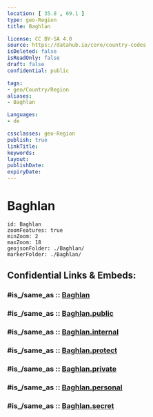 ```yaml
---
location: [ 35.8 , 69.1 ] 
type: geo-Region
title: Baghlan

license: CC BY-SA 4.0
source: https://datahub.io/core/country-codes
isDeleted: false
isReadOnly: false
draft: false
confidential: public

tags:
- geo/Country/Region
aliases:
- Baghlan

Languages:
- de

cssclasses: geo-Region
publish: true
linkTitle: 
keywords: 
layout: 
publishDate: 
expiryDate: 
---
```


# Baghlan

```leaflet
id: Baghlan
zoomFeatures: true 
minZoom: 2 
maxZoom: 18
geojsonFolder: ./Baghlan/
markerFolder: ./Baghlan/
```


## Confidential Links & Embeds: 

### #is_/same_as :: [Baghlan](/_Standards/Earth/Continent/Asia/Asia~Central/Afghanistan/provinces~Afghanistan/Baghlan.md) 

### #is_/same_as :: [Baghlan.public](/_public/Earth/Continent/Asia/Asia~Central/Afghanistan/provinces~Afghanistan/Baghlan.public.md) 

### #is_/same_as :: [Baghlan.internal](/_internal/Earth/Continent/Asia/Asia~Central/Afghanistan/provinces~Afghanistan/Baghlan.internal.md) 

### #is_/same_as :: [Baghlan.protect](/_protect/Earth/Continent/Asia/Asia~Central/Afghanistan/provinces~Afghanistan/Baghlan.protect.md) 

### #is_/same_as :: [Baghlan.private](/_private/Earth/Continent/Asia/Asia~Central/Afghanistan/provinces~Afghanistan/Baghlan.private.md) 

### #is_/same_as :: [Baghlan.personal](/_personal/Earth/Continent/Asia/Asia~Central/Afghanistan/provinces~Afghanistan/Baghlan.personal.md) 

### #is_/same_as :: [Baghlan.secret](/_secret/Earth/Continent/Asia/Asia~Central/Afghanistan/provinces~Afghanistan/Baghlan.secret.md)

